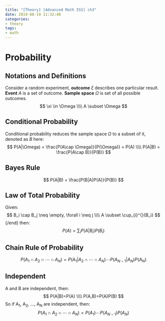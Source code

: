 ```yaml
---
title: "[Theory] [Advanced Math ISS] ch3"
date: 2019-08-19 11:32:40
categories:
- theory
tags:
- math
---
```


# Probability

## Notations and Definitions

Consider a random experiment, **outcome** $\xi$ describes one particular result. **Event** *A* is a set of outcome. **Sample space**  $\Omega$ is set of all possible outcomes. 
$$
\xi \in \Omega
\\\\ A \subset \Omega
$$

## Conditional Probability

Conditional probability reduces the sample space $\Omega$ to a subset of it, denoted as *B* here:
$$
P(A|\Omega) = \frac{P(A\cap \Omega)}{P(\Omega)} = P(A)
\\\\ P(A|B) = \frac{P(A\cap B)}{P(B)}
$$

## Bayes Rule

$$
P(A|B) = \frac{P(B|A)P(A)}{P(B)}
$$


## Law of Total Probability

Given:
$$
B_i \cap B_j \neq \empty, \forall i \neq j
\\\\  A \subset \cup_{i}^{}{B_i}
$$ {/end}
then:
$$
P(A) = \sum_{i}P(A|B_i)P(B_i)
$$

## Chain Rule of Probability

$$
P(A_1\cap A_2\cap \cdots \cap A_N) = P(A_1|A_2\cap \cdots \cap A_N)\cdots P(A_{N-1}|A_N)P(A_N)
$$
## Independent

A and B are independent, then:
$$
P(A|B)=P(A)
\\\\ P(A,B)=P(A)P(B)
$$
So if A<sub>1</sub>,  A<sub>2</sub>, ...,  A<sub>N</sub> are independent, then:
$$
P(A_1\cap A_2\cap \cdots \cap A_N) = P(A_1)\cdots P(A_{N-1})P(A_N)
$$


